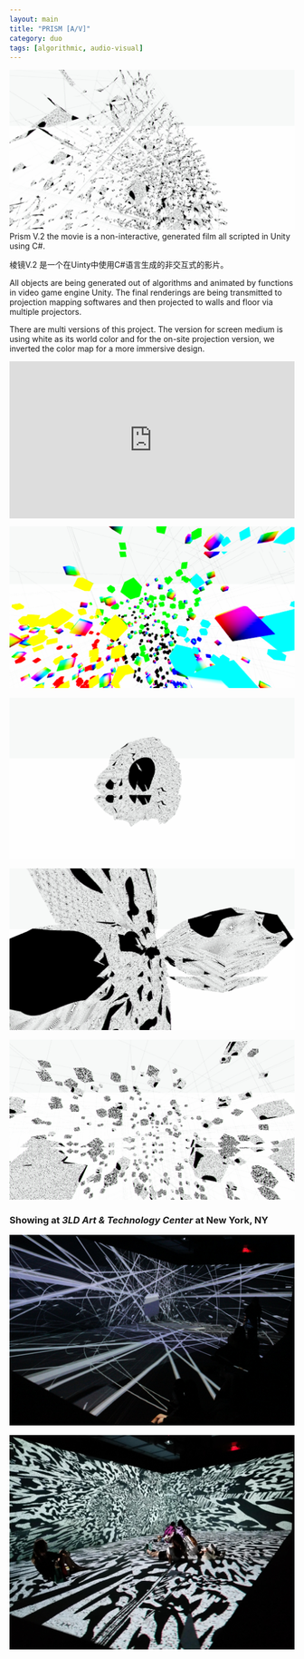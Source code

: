 ```yaml
---
layout: main
title: "PRISM [A/V]"
category: duo
tags: [algorithmic, audio-visual]
---
```


![sd](/assets/image/prism_av_screen_11.png)
Prism V.2 the movie is a non-interactive, generated film all scripted in Unity using C#.

棱镜V.2 是一个在Uinty中使用C#语言生成的非交互式的影片。

All objects are being generated out of algorithms and animated by functions in video game engine Unity. The final renderings are being transmitted to projection mapping softwares and then projected to walls and floor via multiple projectors.

There are multi versions of this project. The version for screen medium is using white as its world color and for the on-site projection version, we inverted the color map for a more immersive design.

<div style="padding:55% 0 0 0;position:relative;"><iframe src="https://player.vimeo.com/video/350793837?title=0&byline=0&portrait=0" style="position:absolute;top:0;left:0;width:100%;height:100%;" frameborder="0" allow="autoplay; fullscreen" allowfullscreen></iframe></div><script src="https://player.vimeo.com/api/player.js"></script>

![sd](/assets/image/prism_av_screen_12.png)

![sd](/assets/image/prism_av_screen_8.png)

![sd](/assets/image/prism_av_screen_10.png)


![sd](/assets/image/prism_av_screen_13.png)





### Showing at *3LD Art & Technology Center* at New York, NY


![sd](/assets/image/prism_av_onsite_7.jpg)

![sd](/assets/image/prism_av_onsite_14.jpg)

